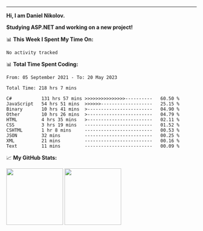 ---
**Hi, I am Daniel Nikolov.**

**Studying ASP.NET and working on a new project!**

📊 **This Week I Spent My Time On:**
<!--START_SECTION:wakaweekly-->

```text
No activity tracked
```

<!--END_SECTION:wakaweekly-->

📊 **Total Time Spent Coding:**
<!--START_SECTION:waka-->

```text
From: 05 September 2021 - To: 20 May 2023

Total Time: 218 hrs 7 mins

C#           131 hrs 57 mins >>>>>>>>>>>>>>>----------   60.50 %
JavaScript   54 hrs 51 mins  >>>>>>-------------------   25.15 %
Binary       10 hrs 41 mins  >------------------------   04.90 %
Other        10 hrs 26 mins  >------------------------   04.79 %
HTML         4 hrs 35 mins   >------------------------   02.11 %
CSS          3 hrs 19 mins   -------------------------   01.52 %
CSHTML       1 hr 8 mins     -------------------------   00.53 %
JSON         32 mins         -------------------------   00.25 %
XML          21 mins         -------------------------   00.16 %
Text         11 mins         -------------------------   00.09 %
```

<!--END_SECTION:waka-->

📈 **My GitHub Stats:**

<p>
  <img height="150em" src="https://github-readme-stats.vercel.app/api?username=NikolovDaniel&show_icons=true&hide_border=true&&count_private=true&include_all_commits=true" />
  <img height="150em" src="https://github-readme-stats.vercel.app/api/top-langs/?username=NikolovDaniel&exclude_repo=KNN-Image-Classification&show_icons=true&hide_border=true&layout=compact&langs_count=8s"/>
</p>
